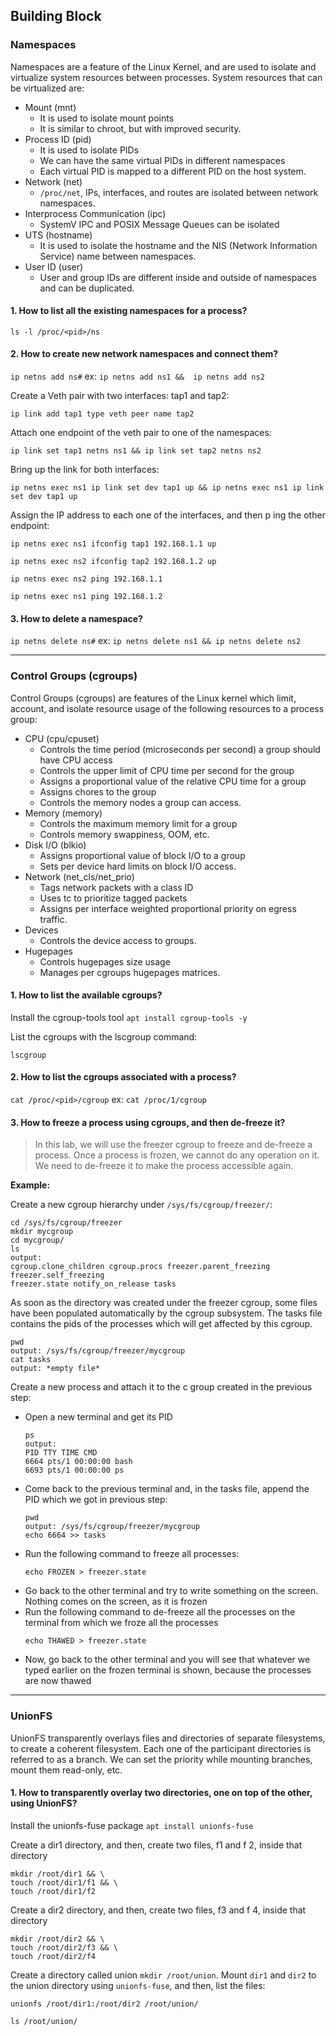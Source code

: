 ## Building Block

### Namespaces
Namespaces are a feature of the Linux Kernel, and are used to isolate and virtualize system resources between
processes. System resources that can be virtualized are:
- Mount (mnt)
    - It is used to isolate mount points
    - It is similar to chroot, but with improved security.
- Process ID (pid)
    - It is used to isolate PIDs
    - We can have the same virtual PIDs in different namespaces
    - Each virtual PID is mapped to a different PID on the host system.
- Network (net)
    - `/proc/net`, IPs, interfaces, and routes are isolated between network namespaces.
- Interprocess Communication (ipc)
    - SystemV IPC and POSIX Message Queues can be isolated
- UTS (hostname)
    - It is used to isolate the hostname and the NIS (Network Information Service) name between
namespaces.
- User ID (user)
    - User and group IDs are different inside and outside of namespaces and can be duplicated.
#### 1. How to list all the existing namespaces for a process?
``ls -l /proc/<pid>/ns``

#### 2. How to create new network namespaces and connect them?
``ip netns add ns#`` ex: `ip netns add ns1 &&  ip netns add ns2`

Create a Veth pair with two interfaces: tap1 and tap2:

``ip link add tap1 type veth peer name tap2``

Attach one endpoint of the veth pair to one of the namespaces:

``ip link set tap1 netns ns1 && ip link set tap2 netns ns2``

Bring up the link for both interfaces:

``ip netns exec ns1 ip link set dev tap1 up && ip netns exec ns1 ip link set dev tap1 up``

Assign the IP address to each one of the interfaces, and then p ing the other endpoint:

`ip netns exec ns1 ifconfig tap1 192.168.1.1 up`
 
 `ip netns exec ns2 ifconfig tap2 192.168.1.2 up`
 
 `ip netns exec ns2 ping 192.168.1.1`
 
 `ip netns exec ns1 ping 192.168.1.2`
 
#### 3. How to delete a namespace?
`ip netns delete ns#` ex: `ip netns delete ns1 && ip netns delete ns2`

---

### Control Groups (cgroups)

Control Groups (cgroups) are features of the Linux kernel which limit, account, and isolate resource usage of the
following resources to a process group:
- CPU (cpu/cpuset)
    - Controls the time period (microseconds per second) a group should have CPU access
    - Controls the upper limit of CPU time per second for the group
    - Assigns a proportional value of the relative CPU time for a group
    - Assigns chores to the group
    - Controls the memory nodes a group can access.
- Memory (memory)
    - Controls the maximum memory limit for a group
    - Controls memory swappiness, OOM, etc.
- Disk I/O (blkio)
    - Assigns proportional value of block I/O to a group
    - Sets per device hard limits on block I/O access.
- Network (net_cls/net_prio)
    - Tags network packets with a class ID
    - Uses tc to prioritize tagged packets
    - Assigns per interface weighted proportional priority on egress traffic.
- Devices
    - Controls the device access to groups.
- Hugepages
    - Controls hugepages size usage
    - Manages per cgroups hugepages matrices.
    
#### 1. How to list the available cgroups?
Install the cgroup-tools tool
`apt install cgroup-tools -y`

List the cgroups with the lscgroup command:

`lscgroup`
#### 2. How to list the cgroups associated with a process?

`cat /proc/<pid>/cgroup` ex: `cat /proc/1/cgroup`

#### 3. How to freeze a process using cgroups, and then de-freeze it?

> In this lab, we will use the freezer cgroup to freeze and de-freeze a process. Once a process is frozen, we cannot
  do any operation on it. We need to de-freeze it to make the process accessible again.

**Example:**

Create a new cgroup hierarchy under `/sys/fs/cgroup/freezer/`:

```
cd /sys/fs/cgroup/freezer
mkdir mycgroup
cd mycgroup/
ls
output:
cgroup.clone_children cgroup.procs freezer.parent_freezing freezer.self_freezing
freezer.state notify_on_release tasks
```
As soon as the directory was created under the freezer cgroup, some files have been populated automatically by
the cgroup subsystem. The tasks file contains the pids of the processes which will get affected by this cgroup.

```
pwd
output: /sys/fs/cgroup/freezer/mycgroup
cat tasks
output: *empty file*
```
Create a new process and attach it to the c group created in the previous step:
- Open a new terminal and get its PID
  ```
  ps
  output:
  PID TTY TIME CMD
  6664 pts/1 00:00:00 bash
  6693 pts/1 00:00:00 ps
  ```
- Come back to the previous terminal and, in the tasks file, append the PID which we got in previous step:
  ```
  pwd
  output: /sys/fs/cgroup/freezer/mycgroup
  echo 6664 >> tasks
  ```
- Run the following command to freeze all processes:
  ```
  echo FROZEN > freezer.state
  ```
- Go back to the other terminal and try to write something on the screen. Nothing comes on the screen, as it is
  frozen
- Run the following command to de-freeze all the processes on the terminal from which we froze all the processes
  ```
  echo THAWED > freezer.state
  ```
- Now, go back to the other terminal and you will see that whatever we typed earlier on the frozen terminal is shown, because the processes are now thawed
    
---

### UnionFS
UnionFS transparently overlays files and directories of separate filesystems, to create a coherent filesystem. Each
one of the participant directories is referred to as a branch. We can set the priority while mounting branches, mount
them read-only, etc.

#### 1. How to transparently overlay two directories, one on top of the other, using UnionFS?
Install the unionfs-fuse package `apt install unionfs-fuse`

Create a dir1 directory, and then, create two files, f1 and f 2, inside that directory

```
mkdir /root/dir1 && \
touch /root/dir1/f1 && \
touch /root/dir1/f2
```

Create a dir2 directory, and then, create two files, f3 and f 4, inside that directory
```
mkdir /root/dir2 && \
touch /root/dir2/f3 && \
touch /root/dir2/f4
```

Create a directory called union `mkdir /root/union`.
Mount `dir1` and `dir2` to the union directory using `unionfs-fuse`, and then, list the files:

`unionfs /root/dir1:/root/dir2 /root/union/`

`ls /root/union/`